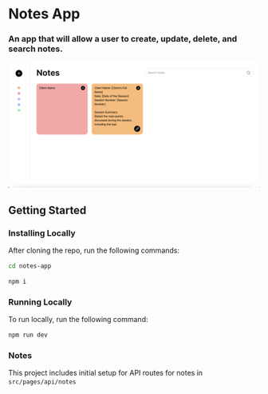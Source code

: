 # Notes App

### An app that will allow a user to create, update, delete, and search notes.

<img src="public/demo.png" alt="demo"/>

## Getting Started

### Installing Locally

After cloning the repo, run the following commands:

```bash
cd notes-app
```

```bash
npm i
```

### Running Locally

To run locally, run the following command:

```bash
npm run dev
```

### Notes

This project includes initial setup for API routes for notes in `src/pages/api/notes`
